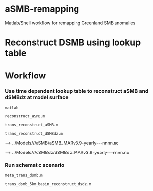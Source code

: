 # aSMB-remapping
Matlab/Shell workflow for remapping Greenland SMB anomalies

# Reconstruct DSMB using lookup table

# Workflow
### Use time dependent lookup table to reconstruct aSMB and dSMBdz at model surface

`matlab`

`reconstruct_aSMB.m`

`trans_reconstruct_aSMB.m`

`trans_reconstruct_dSMBdz.m`

--> ../Models/<MODEL>/<scenario>/aSMB/aSMB_MARv3.9-yearly-<scenario>-<MODEL>-nnnn.nc

--> ../Models/<MODEL>/<scenario>/dSMBdz/dSMBdz_MARv3.9-yearly-<scenario>-<MODEL>-nnnn.nc


### Run schematic scenario
`meta_trans_dsmb.m`

`trans_dsmb_5km_basin_reconstruct_dsdz.m`
